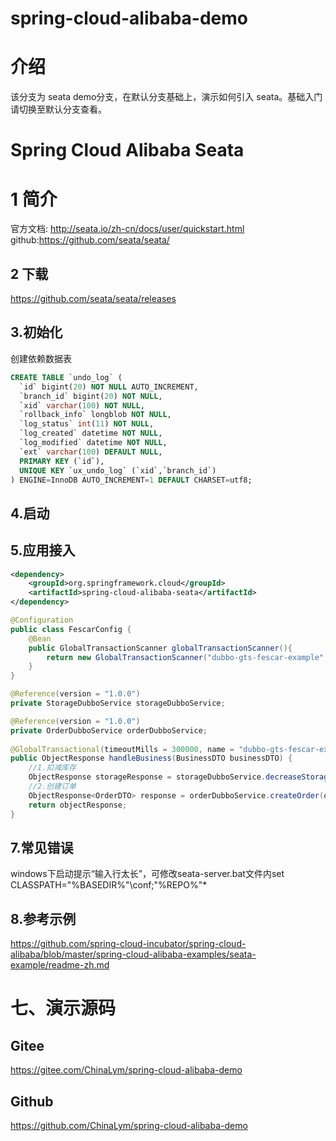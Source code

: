 # spring-cloud-alibaba-demo

# 介绍

该分支为 seata demo分支，在默认分支基础上，演示如何引入 seata。基础入门请切换至默认分支查看。

# Spring Cloud Alibaba Seata

# 1 简介
官方文档: http://seata.io/zh-cn/docs/user/quickstart.html
github:https://github.com/seata/seata/

## 2 下载

https://github.com/seata/seata/releases

## 3.初始化

创建依赖数据表

```sql
CREATE TABLE `undo_log` (
  `id` bigint(20) NOT NULL AUTO_INCREMENT,
  `branch_id` bigint(20) NOT NULL,
  `xid` varchar(100) NOT NULL,
  `rollback_info` longblob NOT NULL,
  `log_status` int(11) NOT NULL,
  `log_created` datetime NOT NULL,
  `log_modified` datetime NOT NULL,
  `ext` varchar(100) DEFAULT NULL,
  PRIMARY KEY (`id`),
  UNIQUE KEY `ux_undo_log` (`xid`,`branch_id`)
) ENGINE=InnoDB AUTO_INCREMENT=1 DEFAULT CHARSET=utf8;
```

## 4.启动



## 5.应用接入

```xml
<dependency>
    <groupId>org.springframework.cloud</groupId>
    <artifactId>spring-cloud-alibaba-seata</artifactId>
</dependency>
```

```java
@Configuration
public class FescarConfig {
    @Bean
    public GlobalTransactionScanner globalTransactionScanner(){
        return new GlobalTransactionScanner("dubbo-gts-fescar-example", "my_test_tx_group");
    }
}
```

```java
@Reference(version = "1.0.0")
private StorageDubboService storageDubboService;

@Reference(version = "1.0.0")
private OrderDubboService orderDubboService;
 
@GlobalTransactional(timeoutMills = 300000, name = "dubbo-gts-fescar-example")
public ObjectResponse handleBusiness(BusinessDTO businessDTO) {
	//1.扣减库存
	ObjectResponse storageResponse = storageDubboService.decreaseStorage(commodityDTO);
	//2.创建订单
	ObjectResponse<OrderDTO> response = orderDubboService.createOrder(orderDTO);
	return objectResponse;
}
```


## 7.常见错误

windows下启动提示“输入行太长”，可修改seata-server.bat文件内set CLASSPATH="%BASEDIR%"\conf;"%REPO%"\*

## 8.参考示例

https://github.com/spring-cloud-incubator/spring-cloud-alibaba/blob/master/spring-cloud-alibaba-examples/seata-example/readme-zh.md


# 七、演示源码

## Gitee
https://gitee.com/ChinaLym/spring-cloud-alibaba-demo

## Github
https://github.com/ChinaLym/spring-cloud-alibaba-demo
